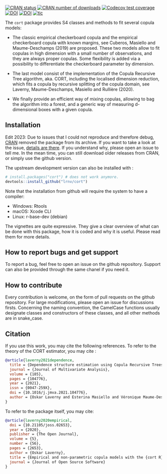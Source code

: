 <!-- badges: start -->
[![CRAN status](https://www.r-pkg.org/badges/version/cort)](https://CRAN.R-project.org/package=cort)
[![CRAN number of downloads](https://cranlogs.r-pkg.org/badges/grand-total/cort)](https://cranlogs.r-pkg.org/badges/grand-total/cort)
[![Codecov test coverage](https://codecov.io/gh/lrnv/cort/branch/master/graph/badge.svg)](https://codecov.io/gh/lrnv/cort?branch=master)
[![DOI](https://zenodo.org/badge/247063359.svg)](https://zenodo.org/badge/latestdoi/247063359)
[![DOI](https://joss.theoj.org/papers/10.21105/joss.02653/status.svg)](https://doi.org/10.21105/joss.02653)
[![tic](https://github.com/lrnv/cort/workflows/tic/badge.svg?branch=master)](https://github.com/lrnv/cort/actions)
<!-- badges: end -->

The `cort` package provides S4 classes and methods to fit several copula models: 

* The classic empirical checkerboard copula and the empirical checkerboard copula with known margins, see Cuberos, Masiello and Maume-Deschamps (2019) are proposed. These two models allow to fit copulas in high dimension with a small number of observations, and they are always proper copulas. Some flexibility is added via a possibility to differentiate the checkerboard parameter by dimension. 

* The last model consist of the implementation of the Copula Recursive Tree algorithm, aka. CORT, including the localised dimension reduction, which fits a copula by recursive splitting of the copula domain, see Laverny, Maume-Deschamps, Masiello and Rullière (2020).

* We finally provide an efficient way of mixing copulas, allowing to bag the algorithm into a forest, and a generic way of measuring d-dimensional boxes with a given copula.

## Installation

Edit 2023: Due to issues that I could not reproduce and therefore debug, [CRAN](https://CRAN.R-project.org) removed the package from its archive. If you want to take a look at the issue, [details are there](https://cran-archive.r-project.org/web/checks/2023/2023-01-10_check_results_cort.html). If you understand why, please open an issue to tell me. In the mean time, you can still download older releases from CRAN, or simply use the github version.  

The upstream development version can also be installed with :

``` r
# install.packages("cort") # does not work anymore.
devtools::install_github("lrnv/cort")
```

Note that the installation from github will require the system to have a compiler: 

- Windows: Rtools
- macOS: Xcode CLI
- Linux: r-base-dev (debian)


The vignettes are quite expressive. They give a clear overview of what can be done with this package, how it is coded and why it is useful. Please read them for more details. 

## How to report bugs and get support

To report a bug, feel free to open an issue on the github repository. Support can also be provided through the same chanel if you need it.

## How to contribute

Every contribution is welcome, on the form of pull requests on the github repository. For large modifications, please open an issue for discussions firsts. Concerning the naming convention, the CamelCase functions usually designate classes and constructors of these classes, and all other methods are in snake_case.


## Citation

If you use this work, you may cite the following references. To refer to the theory of the CORT estimator, you may cite : 

```bib
@article{laverny2021dependence,
  title = {Dependence structure estimation using Copula Recursive Trees},
  journal = {Journal of Multivariate Analysis},
  volume = {185},
  pages = {104776},
  year = {2021},
  issn = {0047-259X},
  doi = {10.1016/j.jmva.2021.104776},
  author = {Oskar Laverny and Esterina Masiello and Véronique Maume-Deschamps and Didier Rullière}
}
```

To refer to the package itself, you may cite: 

```bib
@article{laverny2020empirical,
  doi = {10.21105/joss.02653},
  year = {2020},
  publisher = {The Open Journal},
  volume = {5},
  number = {56},
  pages = {2653},
  author = {Oskar Laverny},
  title = {Empirical and non-parametric copula models with the {cort R} package},
  journal = {Journal of Open Source Software}
}
```
